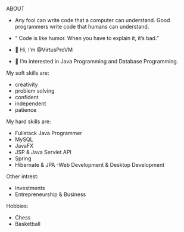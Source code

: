 ABOUT

- Any fool can write code that a computer can understand. Good programmers write code that humans can understand.
- “ Code is like humor. When you have to explain it, it’s bad.” 

- 👋 Hi, I’m @VirtusProVM
- 👀 I’m interested in Java Programming and Database Programming.

My soft skills are:
- creativity
- problem solving
- confident
- independent
- patience

My hard skills are:
- Fullstack Java Programmer
- MySQL
- JavaFX
- JSP & Java Servlet API
- Spring
- Hibernate & JPA
-Web Development & Desktop Development

Other intrest:
- Investments
- Entrepreneurship & Business

Hobbies:
- Chess
- Basketball

<!---
VirtusProVM/VirtusProVM is a ✨ special ✨ repository because its `README.md` (this file) appears on your GitHub profile.
You can click the Preview link to take a look at your changes.
--->
